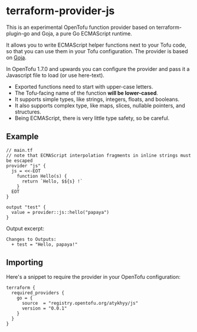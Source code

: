 # terraform-provider-js

This is an experimental OpenTofu function provider based on terraform-plugin-go and Goja, a pure Go ECMAScript runtime.

It allows you to write ECMAScript helper functions next to your Tofu code, so that you can use them in your Tofu configuration. The provider is based on [Goja](https://github.com/dop251/goja).

In OpenTofu 1.7.0 and upwards you can configure the provider and pass it a Javascript file to load (or use here-text).
- Exported functions need to start with upper-case letters.
- The Tofu-facing name of the function **will be lower-cased**.
- It supports simple types, like strings, integers, floats, and booleans.
- It also supports complex type, like maps, slices, nullable pointers, and structures.
- Being ECMAScript, there is very little type safety, so be careful.

## Example

```hcl
// main.tf
// note that ECMAScript interpolation fragments in inline strings must be escaped
provider "js" {
  js = <<-EOT
    function Hello(s) {
      return `Hello, $${s} !`
    }
  EOT
}

output "test" {
  value = provider::js::hello("papaya")
}
```
Output excerpt:
```
Changes to Outputs:
  + test = "Hello, papaya!"
```

## Importing
Here's a snippet to require the provider in your OpenTofu configuration:
```hcl
terraform {
  required_providers {
    go = {
      source  = "registry.opentofu.org/atykhyy/js"
      version = "0.0.1"
    }
  }
}
```
